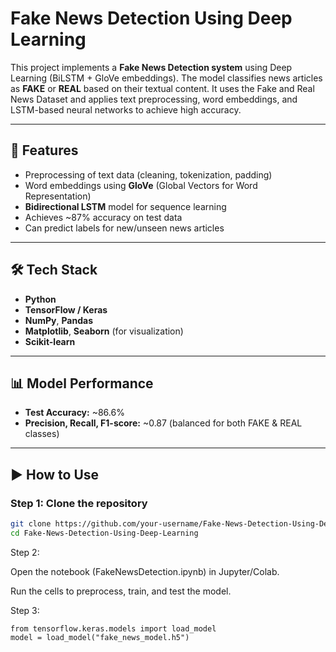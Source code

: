 # Fake News Detection Using Deep Learning

This project implements a **Fake News Detection system** using Deep Learning (BiLSTM + GloVe embeddings). The model classifies news articles as **FAKE** or **REAL** based on their textual content. It uses the Fake and Real News Dataset and applies text preprocessing, word embeddings, and LSTM-based neural networks to achieve high accuracy.

---

## 🚀 Features
- Preprocessing of text data (cleaning, tokenization, padding)  
- Word embeddings using **GloVe** (Global Vectors for Word Representation)  
- **Bidirectional LSTM** model for sequence learning  
- Achieves ~87% accuracy on test data  
- Can predict labels for new/unseen news articles  

---

## 🛠️ Tech Stack
- **Python**  
- **TensorFlow / Keras**  
- **NumPy**, **Pandas**  
- **Matplotlib**, **Seaborn** (for visualization)  
- **Scikit-learn**  

---

## 📊 Model Performance
- **Test Accuracy:** ~86.6%  
- **Precision, Recall, F1-score:** ~0.87 (balanced for both FAKE & REAL classes)  

---

## ▶️ How to Use

### Step 1: Clone the repository
```bash
git clone https://github.com/your-username/Fake-News-Detection-Using-Deep-Learning.git
cd Fake-News-Detection-Using-Deep-Learning

```
Step 2: 

Open the notebook (FakeNewsDetection.ipynb) in Jupyter/Colab.

Run the cells to preprocess, train, and test the model.

Step 3:
```
from tensorflow.keras.models import load_model
model = load_model("fake_news_model.h5")
```
